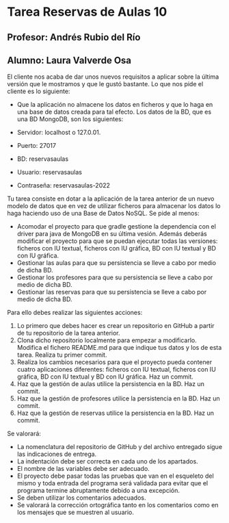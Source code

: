 
# Tarea Reservas de Aulas 10
## Profesor: Andrés Rubio del Rí­o
## Alumno: Laura Valverde Osa

El cliente nos acaba de dar unos nuevos requisitos a aplicar sobre la última versión que le mostramos y que le gustó bastante. Lo que nos pide el cliente es lo siguiente:

- Que la aplicación no almacene los datos en ficheros y que lo haga en una base de datos creada para tal efecto.
Los datos de la BD, que es una BD MongoDB, son los siguientes:

- Servidor: localhost o 127.0.01.
- Puerto: 27017
- BD: reservasaulas
- Usuario: reservasaulas
- Contraseña: reservasaulas-2022

Tu tarea consiste en dotar a la aplicación de la tarea anterior de un nuevo modelo de datos que en vez de utilizar ficheros para almacenar los datos lo haga haciendo uso de una Base de Datos NoSQL. Se pide al menos:

- Acomodar el proyecto para que gradle gestione la dependencia con el driver para java de MongoDB en su última vesión. Además deberás modificar el proyecto para que se puedan ejecutar todas las versiones: ficheros con IU textual, ficheros con IU gráfica, BD con IU textual y BD con IU gráfica.
- Gestionar las aulas para que su persistencia se lleve a cabo por medio de dicha BD.
- Gestionar los profesores para que su persistencia se lleve a cabo por medio de dicha BD.
- Gestionar las reservas para que su persistencia se lleve a cabo por medio de dicha BD.

Para ello debes realizar las siguientes acciones:

1. Lo primero que debes hacer es crear un repositorio  en GitHub a partir de tu repositorio de la tarea anterior.
2. Clona dicho repositorio localmente para empezar a modificarlo. Modifica el fichero README.md para que indique tus datos y los de esta tarea. Realiza tu primer commit.
3. Realiza los cambios necesarios para que el proyecto pueda contener cuatro aplicaciones diferentes: ficheros con IU textual, ficheros con IU gráfica, BD con IU textual y BD con IU gráfica. Haz un commit.
4. Haz que la gestión de aulas utilice la persistencia en la BD. Haz un commit.
5. Haz que la gestión de profesores utilice la persistencia en la BD. Haz un commit.
6. Haz que la gestión de reservas utilice la persistencia en la BD. Haz un commit.

Se valorará:

- La nomenclatura del repositorio de GitHub y del archivo entregado sigue las indicaciones de entrega.
- La indentación debe ser correcta en cada uno de los apartados.
- El nombre de las variables debe ser adecuado.
- El proyecto debe pasar todas las pruebas que van en el esqueleto del mismo y toda entrada del programa será validada para evitar que el programa termine abruptamente debido a una excepción.
- Se deben utilizar los comentarios adecuados.
- Se valorará la corrección ortográfica tanto en los comentarios como en los mensajes que se muestren al usuario.
